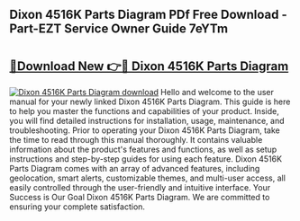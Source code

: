 ## Dixon 4516K Parts Diagram PDf Free Download - Part-EZT Service Owner Guide 7eYTm

# <h2><a href="http://dft31v.blite.top/?on=Dixon+4516K+Parts+Diagram">🔗Download New 👉🔴 Dixon 4516K Parts Diagram</a></h2>

[![Dixon 4516K Parts Diagram download](https://i.imgur.com/lujVjoI.png)](http://dft31v.blite.top/?on=Dixon+4516K+Parts+Diagram)
Hello and welcome to the user manual for your newly linked Dixon 4516K Parts Diagram. This guide is here to help you master the functions and capabilities of your product. Inside, you will find detailed instructions for installation, usage, maintenance, and troubleshooting. Prior to operating your Dixon 4516K Parts Diagram, take the time to read through this manual thoroughly. It contains valuable information about the product's features and functions, as well as setup instructions and step-by-step guides for using each feature. Dixon 4516K Parts Diagram comes with an array of advanced features, including geolocation, smart alerts, customizable themes, and multi-user access, all easily controlled through the user-friendly and intuitive interface. Your Success is Our Goal Dixon 4516K Parts Diagram. We are committed to ensuring your complete satisfaction.
